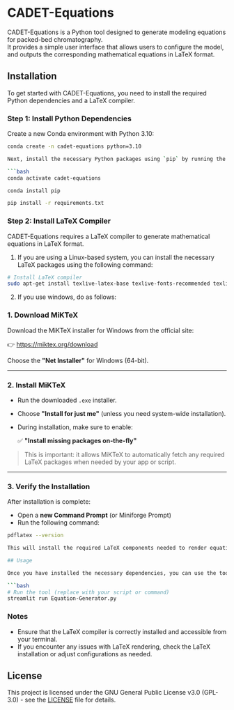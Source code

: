 # CADET-Equations

CADET-Equations is a Python tool designed to generate modeling equations for packed-bed chromatography.  
It provides a simple user interface that allows users to configure the model, and outputs the corresponding mathematical equations in LaTeX format.

## Installation

To get started with CADET-Equations, you need to install the required Python dependencies and a LaTeX compiler.

### Step 1: Install Python Dependencies

Create a new Conda environment with Python 3.10:

```bash
conda create -n cadet-equations python=3.10

Next, install the necessary Python packages using `pip` by running the following commands:

```bash
conda activate cadet-equations

conda install pip

pip install -r requirements.txt
```

### Step 2: Install LaTeX Compiler

CADET-Equations requires a LaTeX compiler to generate mathematical equations in LaTeX format. 
1. If you are using a Linux-based system, you can install the necessary LaTeX packages using the following command:

```bash
# Install LaTeX compiler
sudo apt-get install texlive-latex-base texlive-fonts-recommended texlive-fonts-extra texlive-latex-extra
```
2. If you use windows, do as follows:
### 1. Download MiKTeX

Download the MiKTeX installer for Windows from the official site:

👉 https://miktex.org/download

Choose the **"Net Installer"** for Windows (64-bit).

---

### 2. Install MiKTeX

- Run the downloaded `.exe` installer.
- Choose **"Install for just me"** (unless you need system-wide installation).
- During installation, make sure to enable:

  ✅ **"Install missing packages on-the-fly"**

> This is important: it allows MiKTeX to automatically fetch any required LaTeX packages when needed by your app or script.

---

### 3. Verify the Installation

After installation is complete:

- Open a **new Command Prompt** (or Miniforge Prompt)
- Run the following command:

```bash
pdflatex --version

This will install the required LaTeX components needed to render equations properly.

## Usage

Once you have installed the necessary dependencies, you can use the tool to generate packed-bed chromatography modeling equations.

```bash
# Run the tool (replace with your script or command)
streamlit run Equation-Generator.py
```

### Notes
- Ensure that the LaTeX compiler is correctly installed and accessible from your terminal.
- If you encounter any issues with LaTeX rendering, check the LaTeX installation or adjust configurations as needed.

## License

This project is licensed under the GNU General Public License v3.0 (GPL-3.0) - see the [LICENSE](LICENSE) file for details.
